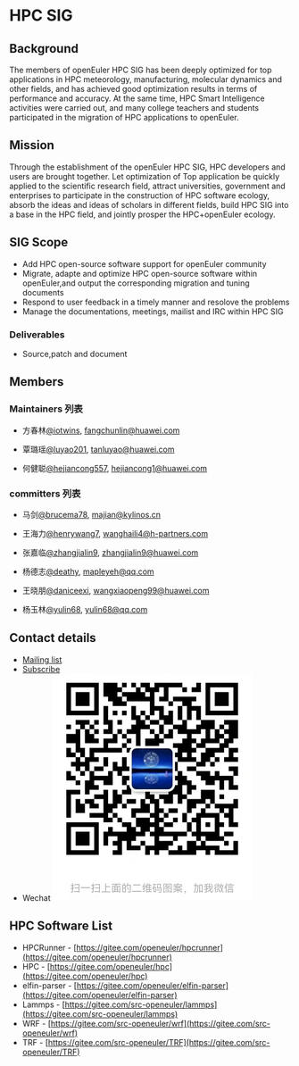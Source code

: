 ﻿# HPC SIG

## Background

The members of openEuler HPC SIG has been deeply optimized for top applications in HPC meteorology, manufacturing, molecular dynamics and other fields, and has achieved good optimization results in terms of performance and accuracy. At the same time, HPC Smart Intelligence activities were carried out, and many college teachers and students participated in the migration of HPC applications to openEuler.

## Mission

Through the establishment of the openEuler HPC SIG, HPC developers and users are brought together. Let optimization of Top application  be quickly applied to the scientific research field, attract universities, government and enterprises to participate in the construction of HPC software ecology, absorb the ideas and ideas of scholars in different fields, build HPC SIG into a base in the HPC field, and jointly prosper the HPC+openEuler ecology.

## SIG Scope

- Add HPC open-source software support for openEuler community
- Migrate, adapte and optimize HPC open-source software within openEuler,and output the corresponding migration and tuning documents
- Respond to user feedback in a timely manner and resolove the problems
- Manage the documentations, meetings, mailist and IRC within HPC SIG

### Deliverables

- Source,patch and document

## Members

### Maintainers 列表

- 方春林[@iotwins](https://gitee.com/iotwins), [fangchunlin@huawei.com](mailto:fangchunlin@huawei.com)

- 覃璐瑶[@luyao201](https://gitee.com/luyao201), [tanluyao@huawei.com](mailto:tanluyao@huawei.com)

- 何健聪[@hejiancong557](https://gitee.com/hejiancong557), [hejiancong1@huawei.com](mailto:hejiancong1@huawei.com)

### committers 列表

- 马剑[@brucema78](https://gitee.com/brucema78), [majian@kylinos.cn](mailto:majian@kylinos.cn)

- 王海力[@henrywang7](https://gitee.com/henrywang7), [wanghaili4@h-partners.com](mailto:wanghaili4@h-partners.com)

- 张嘉临[@zhangjialin9](https://gitee.com/zhangjialin9), [zhangjialin9@huawei.com](mailto:zhangjialin9@huawei.com)

- 杨德志[@deathy](https://gitee.com/deathy), [mapleyeh@qq.com](mailto:mapleyeh@qq.com)

- 王晓朋[@daniceexi](https://gitee.com/daniceexi), [wangxiaopeng99@huawei.com](mailto:wangxiaopeng99@huawei.com)

- 杨玉林[@yulin68](https://gitee.com/yulin68), [yulin68@qq.com](mailto:yulin68@qq.com)

## Contact details

- [Mailing list](hpc@openeuler.org)
- [Subscribe](https://mailweb.openeuler.org/postorius/lists/hpc.openeuler.org/)
- Wechat
 ![wechat_QR](./sig-wechat-qr.png)
## HPC Software List

- HPCRunner - [https://gitee.com/openeuler/hpcrunner](https://gitee.com/openeuler/hpcrunner)
- HPC - [https://gitee.com/openeuler/hpc](https://gitee.com/openeuler/hpc)
- elfin-parser - [https://gitee.com/openeuler/elfin-parser](https://gitee.com/openeuler/elfin-parser)
- Lammps - [https://gitee.com/src-openeuler/lammps](https://gitee.com/src-openeuler/lammps)
- WRF - [https://gitee.com/src-openeuler/wrf](https://gitee.com/src-openeuler/wrf)
- TRF - [https://gitee.com/src-openeuler/TRF](https://gitee.com/src-openeuler/TRF)

